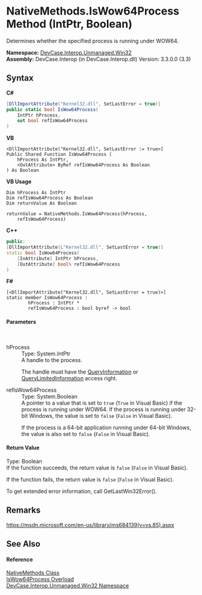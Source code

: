 # NativeMethods.IsWow64Process Method (IntPtr, Boolean)
 

Determines whether the specified process is running under WOW64.

**Namespace:**&nbsp;<a href="N_DevCase_Interop_Unmanaged_Win32">DevCase.Interop.Unmanaged.Win32</a><br />**Assembly:**&nbsp;DevCase.Interop (in DevCase.Interop.dll) Version: 3.3.0.0 (3.3)

## Syntax

**C#**<br />
``` C#
[DllImportAttribute("Kernel32.dll", SetLastError = true)]
public static bool IsWow64Process(
	IntPtr hProcess,
	out bool refIsWow64Process
)
```

**VB**<br />
``` VB
<DllImportAttribute("Kernel32.dll", SetLastError := true>]
Public Shared Function IsWow64Process ( 
	hProcess As IntPtr,
	<OutAttribute> ByRef refIsWow64Process As Boolean
) As Boolean
```

**VB Usage**<br />
``` VB Usage
Dim hProcess As IntPtr
Dim refIsWow64Process As Boolean
Dim returnValue As Boolean

returnValue = NativeMethods.IsWow64Process(hProcess, 
	refIsWow64Process)
```

**C++**<br />
``` C++
public:
[DllImportAttribute(L"Kernel32.dll", SetLastError = true)]
static bool IsWow64Process(
	[InAttribute] IntPtr hProcess, 
	[OutAttribute] bool% refIsWow64Process
)
```

**F#**<br />
``` F#
[<DllImportAttribute("Kernel32.dll", SetLastError = true)>]
static member IsWow64Process : 
        hProcess : IntPtr * 
        refIsWow64Process : bool byref -> bool 

```


#### Parameters
&nbsp;<dl><dt>hProcess</dt><dd>Type: System.IntPtr<br />A handle to the process. 

 The handle must have the <a href="T_DevCase_Interop_Unmanaged_Win32_Enums_ProcessAccessRights">QueryInformation</a> or <a href="T_DevCase_Interop_Unmanaged_Win32_Enums_ProcessAccessRights">QueryLimitedInformation</a> access right.</dd><dt>refIsWow64Process</dt><dd>Type: System.Boolean<br />A pointer to a value that is set to `true` (`True` in Visual Basic) if the process is running under WOW64. If the process is running under 32-bit Windows, the value is set to `false` (`False` in Visual Basic). 

 If the process is a 64-bit application running under 64-bit Windows, the value is also set to `false` (`False` in Visual Basic).</dd></dl>

#### Return Value
Type: Boolean<br />If the function succeeds, the return value is `false` (`False` in Visual Basic). 

 If the function fails, the return value is `false` (`False` in Visual Basic). 

 To get extended error information, call GetLastWin32Error().

## Remarks
<a href="https://msdn.microsoft.com/en-us/library/ms684139(v=vs.85).aspx" target="_blank">https://msdn.microsoft.com/en-us/library/ms684139(v=vs.85).aspx</a>

## See Also


#### Reference
<a href="T_DevCase_Interop_Unmanaged_Win32_NativeMethods">NativeMethods Class</a><br /><a href="Overload_DevCase_Interop_Unmanaged_Win32_NativeMethods_IsWow64Process">IsWow64Process Overload</a><br /><a href="N_DevCase_Interop_Unmanaged_Win32">DevCase.Interop.Unmanaged.Win32 Namespace</a><br />